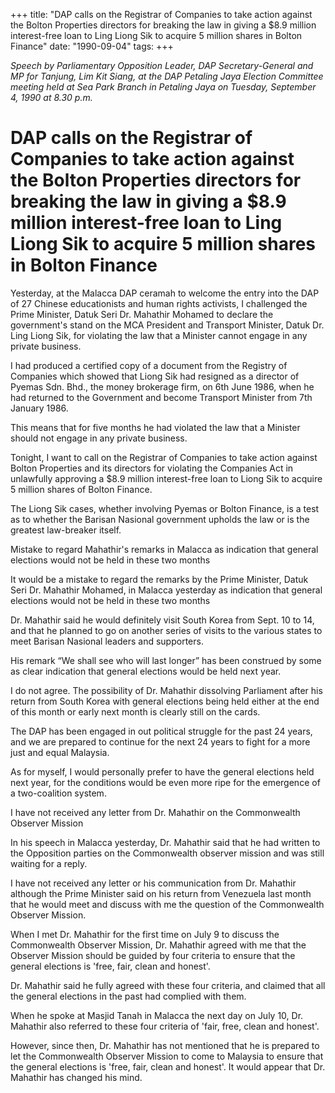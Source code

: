 +++ 
title: "DAP calls on the Registrar of Companies to take action against the Bolton Properties directors for breaking the law in giving a $8.9 million interest-free loan to Ling Liong Sik to acquire 5 million shares in Bolton Finance"
date: "1990-09-04"
tags:
+++

_Speech by Parliamentary Opposition Leader, DAP Secretary-General and MP for Tanjung, Lim Kit Siang, at the DAP Petaling Jaya Election Committee meeting held at Sea Park Branch in Petaling Jaya on Tuesday, September 4, 1990 at 8.30 p.m._

# DAP calls on the Registrar of Companies to take action against the Bolton Properties directors for breaking the law in giving a $8.9 million interest-free loan to Ling Liong Sik to acquire 5 million shares in Bolton Finance

Yesterday, at the Malacca DAP ceramah to welcome the entry into the DAP of 27 Chinese educationists and human rights activists, I challenged the Prime Minister, Datuk Seri Dr. Mahathir Mohamed to declare the government's stand on the MCA President and Transport Minister, Datuk Dr. Ling Liong Sik, for violating the law that a Minister cannot engage in any private business.</u>

I had produced a certified copy of a document from the Registry of Companies which showed that Liong Sik had resigned as a director of Pyemas Sdn. Bhd., the money brokerage firm, on 6th June 1986, when he had returned to the Government and become Transport Minister from 7th January 1986.

This means that for five months he had violated the law that a Minister should not engage in any private business.

Tonight, I want to call on the Registrar of Companies to take action against Bolton Properties and its directors for violating the Companies Act in unlawfully approving a $8.9 million interest-free loan to Liong Sik to acquire 5 million shares of Bolton Finance.

The Liong Sik cases, whether involving Pyemas or Bolton Finance, is a test as to whether the Barisan Nasional government upholds the law or is the greatest law-breaker itself.

Mistake to regard Mahathir's remarks in Malacca as indication that general elections would not be held in these two months

It would be a mistake to regard the remarks by the Prime Minister, Datuk Seri Dr. Mahathir Mohamed, in Malacca yesterday as indication that general elections would not be held in these two months

Dr. Mahathir said he would definitely visit South Korea from Sept. 10 to 14, and that he planned to go on another series of visits to the various states to meet Barisan Nasional leaders and supporters.

His remark “We shall see who will last longer” has been construed by some as clear indication that general elections would be held next year.

I do not agree. The possibility of Dr. Mahathir dissolving Parliament after his return from South Korea with general elections being held either at the end of this month or early next month is clearly still on the cards.

The DAP has been engaged in out political struggle for the past 24 years, and we are prepared to continue for the next 24 years to fight for a more just and equal Malaysia.

As for myself, I would personally prefer to have the general elections held next year, for the conditions would be even more ripe for the emergence of a two-coalition system.

I have not received any letter from Dr. Mahathir on the Commonwealth Observer Mission

In his speech in Malacca yesterday, Dr. Mahathir said that he had written to the Opposition parties on the Commonwealth observer mission and was still waiting for a reply.

I have not received any letter or his communication from Dr. Mahathir although the Prime Minister said on his return from Venezuela last month that he would meet and discuss with me the question of the Commonwealth Observer Mission.

When I met Dr. Mahathir for the first time on July 9 to discuss the Commonwealth Observer Mission, Dr. Mahathir agreed with me that the Observer Mission should be guided by four criteria to ensure that the general elections is 'free, fair, clean and honest'.

Dr. Mahathir said he fully agreed with these four criteria, and claimed that all the general elections in the past had complied with them.

When he spoke at Masjid Tanah in Malacca the next day on July 10, Dr. Mahathir also referred to these four criteria of 'fair, free, clean and honest'.

However, since then, Dr. Mahathir has not mentioned that he is prepared to let the Commonwealth Observer Mission to come to Malaysia to ensure that the general elections is 'free, fair, clean and honest'. It would appear that Dr. Mahathir has changed his mind.
 
